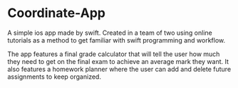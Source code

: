 # Coordinate-App
A simple ios app made by swift. Created in a team of two using online tutorials as a method to get familiar with swift programming and workflow. 

The app features a final grade calculator that will tell the user how much they need to get on the final exam to achieve an average mark they want. It also features a homework planner where the user can add and delete future assignments to keep organized. 

